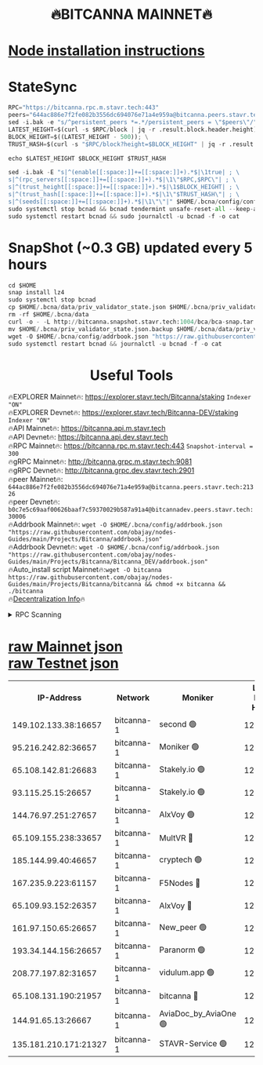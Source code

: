 <h1 align="center"> 🔥BITCANNA MAINNET🔥</h1>


[Node installation instructions](https://github.com/obajay/nodes-Guides/tree/main/Projects/Bitcanna)
=

# StateSync
```python
RPC="https://bitcanna.rpc.m.stavr.tech:443"
peers="644ac886e7f2fe082b3556dc694076e71a4e959a@bitcanna.peers.stavr.tech:21326"
sed -i.bak -e "s/^persistent_peers *=.*/persistent_peers = \"$peers\"/" $HOME/.bcna/config/config.toml
LATEST_HEIGHT=$(curl -s $RPC/block | jq -r .result.block.header.height); \
BLOCK_HEIGHT=$((LATEST_HEIGHT - 500)); \
TRUST_HASH=$(curl -s "$RPC/block?height=$BLOCK_HEIGHT" | jq -r .result.block_id.hash)

echo $LATEST_HEIGHT $BLOCK_HEIGHT $TRUST_HASH

sed -i.bak -E "s|^(enable[[:space:]]+=[[:space:]]+).*$|\1true| ; \
s|^(rpc_servers[[:space:]]+=[[:space:]]+).*$|\1\"$RPC,$RPC\"| ; \
s|^(trust_height[[:space:]]+=[[:space:]]+).*$|\1$BLOCK_HEIGHT| ; \
s|^(trust_hash[[:space:]]+=[[:space:]]+).*$|\1\"$TRUST_HASH\"| ; \
s|^(seeds[[:space:]]+=[[:space:]]+).*$|\1\"\"|" $HOME/.bcna/config/config.toml
sudo systemctl stop bcnad && bcnad tendermint unsafe-reset-all --keep-addr-book
sudo systemctl restart bcnad && sudo journalctl -u bcnad -f -o cat
```
# SnapShot (~0.3 GB) updated every 5 hours
```python
cd $HOME
snap install lz4
sudo systemctl stop bcnad
cp $HOME/.bcna/data/priv_validator_state.json $HOME/.bcna/priv_validator_state.json.backup
rm -rf $HOME/.bcna/data
curl -o - -L http://bitcanna.snapshot.stavr.tech:1004/bca/bca-snap.tar.lz4 | lz4 -c -d - | tar -x -C $HOME/.bcna --strip-components 2
mv $HOME/.bcna/priv_validator_state.json.backup $HOME/.bcna/data/priv_validator_state.json
wget -O $HOME/.bcna/config/addrbook.json "https://raw.githubusercontent.com/obajay/nodes-Guides/main/Projects/Bitcanna/addrbook.json"
sudo systemctl restart bcnad && journalctl -u bcnad -f -o cat
```

 <h1 align="center"> Useful Tools</h1>

🔥EXPLORER Mainnet🔥:    https://explorer.stavr.tech/Bitcanna/staking          `Indexer "ON"` \
🔥EXPLORER Devnet🔥:     https://explorer.stavr.tech/Bitcanna-DEV/staking     `Indexer "ON"` \
🔥API Mainnet🔥:         https://bitcanna.api.m.stavr.tech \
🔥API Devnet🔥:          https://bitcanna.api.dev.stavr.tech \
🔥RPC Mainnet🔥:         https://bitcanna.rpc.m.stavr.tech:443         `Snapshot-interval = 300` \
🔥gRPC Mainnet🔥:        http://bitcanna.grpc.m.stavr.tech:9081 \
🔥gRPC Devnet🔥:         http://bitcanna.grpc.dev.stavr.tech:2901 \
🔥peer Mainnet🔥:        `644ac886e7f2fe082b3556dc694076e71a4e959a@bitcanna.peers.stavr.tech:21326` \
🔥peer Devnet🔥:         `b0c7e5c69aaf00626baaf7c59370029b587a91a4@bitcannadev.peers.stavr.tech:30006` \
🔥Addrbook Mainnet🔥:    ```wget -O $HOME/.bcna/config/addrbook.json "https://raw.githubusercontent.com/obajay/nodes-Guides/main/Projects/Bitcanna/addrbook.json"``` \
🔥Addrbook Devnet🔥:    ```wget -O $HOME/.bcna/config/addrbook.json "https://raw.githubusercontent.com/obajay/nodes-Guides/main/Projects/Bitcanna/Bitcanna_DEV/addrbook.json"``` \
🔥Auto_install script Mainnet🔥:```wget -O bitcanna https://raw.githubusercontent.com/obajay/nodes-Guides/main/Projects/Bitcanna/bitcanna && chmod +x bitcanna && ./bitcanna``` \
🔥[Decentralization Info](https://github.com/obajay/StateSync-snapshots/tree/main/Projects/Bitcanna/Decentralization)🔥


<details>
<summary>RPC Scanning</summary>

<h2 align="center"> We scan nodes in real time every 4 hours. And we provide the final result of RPC endpoints.
We cannot influence the operation of these nodes in any way. </h2>


```python
If Voting Power is higher than 0 --> then the Node is a validator of the network and may be subject to attack and be a potential threat to the chain.
```
```python
We marked such validators with a red symbol
```

</details>

[raw Mainnet json](https://rpc-check.bcam.stavr.tech/bcam/rpc-bcam-result.json) \
[raw Testnet json](https://github.com/obajay/StateSync-snapshots/tree/main/Projects/Bitcanna/Rpc-Check-Testnet)
=



<table><tr><th>IP-Address</th><th>Network</th><th>Moniker</th><th>Latest Block Height</th><th>Earliest Block Height</th><th>Catching Up</th><th>Tx Index</th><th>Voting Power</th><th>Scan Time</th></tr><tr><td>149.102.133.38:16657</td><td>bitcanna-1</td><td>second 🟢</td><td>12623933</td><td>1</td><td>False</td><td>on</td><td>0</td><td>2024-02-17T11:23:11.396475499UTC</td></tr><tr><td>95.216.242.82:36657</td><td>bitcanna-1</td><td>Moniker 🟢</td><td>12623922</td><td>5776907</td><td>False</td><td>on</td><td>0</td><td>2024-02-17T11:22:08.386997315UTC</td></tr><tr><td>65.108.142.81:26683</td><td>bitcanna-1</td><td>Stakely.io 🟢</td><td>12623926</td><td>6152001</td><td>False</td><td>on</td><td>0</td><td>2024-02-17T11:22:32.472341418UTC</td></tr><tr><td>93.115.25.15:26657</td><td>bitcanna-1</td><td>Stakely.io 🟢</td><td>12623925</td><td>6520001</td><td>False</td><td>on</td><td>0</td><td>2024-02-17T11:22:25.954049261UTC</td></tr><tr><td>144.76.97.251:27657</td><td>bitcanna-1</td><td>AlxVoy 🟢</td><td>12623931</td><td>8805201</td><td>False</td><td>on</td><td>0</td><td>2024-02-17T11:22:58.584590713UTC</td></tr><tr><td>65.109.155.238:33657</td><td>bitcanna-1</td><td>MultVR 🔴</td><td>12623928</td><td>9933415</td><td>False</td><td>on</td><td>352989</td><td>2024-02-17T11:22:40.257069487UTC</td></tr><tr><td>185.144.99.40:46657</td><td>bitcanna-1</td><td>cryptech 🟢</td><td>12623921</td><td>11528001</td><td>False</td><td>on</td><td>0</td><td>2024-02-17T11:22:03.840391294UTC</td></tr><tr><td>167.235.9.223:61157</td><td>bitcanna-1</td><td>F5Nodes 🔴</td><td>12623928</td><td>12084001</td><td>False</td><td>on</td><td>570</td><td>2024-02-17T11:22:42.646901264UTC</td></tr><tr><td>65.109.93.152:26357</td><td>bitcanna-1</td><td>AlxVoy 🔴</td><td>12623933</td><td>12109301</td><td>False</td><td>on</td><td>1391783</td><td>2024-02-17T11:23:12.059769139UTC</td></tr><tr><td>161.97.150.65:26657</td><td>bitcanna-1</td><td>New_peer 🟢</td><td>12623926</td><td>12254001</td><td>False</td><td>on</td><td>0</td><td>2024-02-17T11:22:32.842920374UTC</td></tr><tr><td>193.34.144.156:26657</td><td>bitcanna-1</td><td>Paranorm 🟢</td><td>12623929</td><td>12271301</td><td>False</td><td>on</td><td>0</td><td>2024-02-17T11:22:47.398261441UTC</td></tr><tr><td>208.77.197.82:31657</td><td>bitcanna-1</td><td>vidulum.app 🟢</td><td>12596389</td><td>12386934</td><td>False</td><td>on</td><td>0</td><td>2024-02-17T11:22:35.721193772UTC</td></tr><tr><td>65.108.131.190:21957</td><td>bitcanna-1</td><td>bitcanna 🔴</td><td>12623929</td><td>12523929</td><td>False</td><td>on</td><td>409747</td><td>2024-02-17T11:22:47.123427161UTC</td></tr><tr><td>144.91.65.13:26667</td><td>bitcanna-1</td><td>AviaDoc_by_AviaOne 🟢</td><td>12623930</td><td>12616001</td><td>False</td><td>on</td><td>0</td><td>2024-02-17T11:22:55.924957352UTC</td></tr><tr><td>135.181.210.171:21327</td><td>bitcanna-1</td><td>STAVR-Service 🟢</td><td>12623931</td><td>12623001</td><td>False</td><td>on</td><td>0</td><td>2024-02-17T11:22:58.336675616UTC</td></tr></table>
